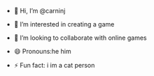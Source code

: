 - 👋 Hi, I’m @carninj 
- 👀 I’m interested in creating a game
  
- 💞️ I’m looking to collaborate with online games

- 😄 Pronouns:he him
- ⚡ Fun fact: i im a cat person

<!---
carninj/carninj is a ✨ special ✨ repository because its `README.md` (this file) appears on your GitHub profile.
You can click the Preview link to take a look at your changes.
--->
